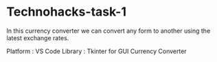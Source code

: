 # Technohacks-task-1

In this currency converter we can convert any form to another using the latest exchange rates.

Platform : VS Code
Library : Tkinter for GUI
          Currency Converter
